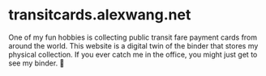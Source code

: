 # transitcards.alexwang.net

One of my fun hobbies is collecting public transit fare payment cards from around the world.
This website is a digital twin of the binder that stores my physical collection. 
If you ever catch me in the office, you might just get to see my binder. 🙂
